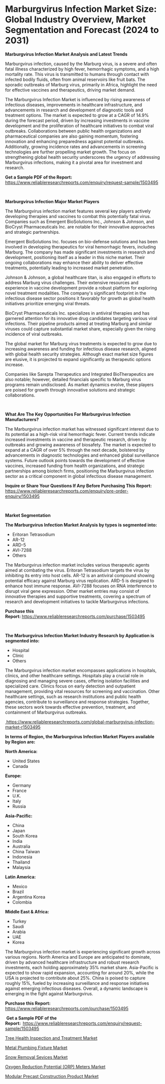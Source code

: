 <p><h1>Marburgvirus Infection Market Size: Global Industry Overview, Market Segmentation and Forecast (2024 to 2031)</h1></p><p><strong>Marburgvirus Infection Market Analysis and Latest Trends</strong></p>
<p><p>Marburgvirus infection, caused by the Marburg virus, is a severe and often fatal illness characterized by high fever, hemorrhagic symptoms, and a high mortality rate. This virus is transmitted to humans through contact with infected bodily fluids, often from animal reservoirs like fruit bats. The sporadic outbreaks of Marburg virus, primarily in Africa, highlight the need for effective vaccines and therapeutics, driving market demand.</p><p>The Marburgvirus Infection Market is influenced by rising awareness of infectious diseases, improvements in healthcare infrastructure, and advancements in research and development of diagnostic tools and treatment options. The market is expected to grow at a CAGR of 14.9% during the forecast period, driven by increasing investments in vaccine development and the proliferation of healthcare initiatives to combat viral outbreaks. Collaborations between public health organizations and pharmaceutical companies are also gaining momentum, fostering innovation and enhancing preparedness against potential outbreaks. Additionally, growing incidence rates and advancements in screening technologies are further propelling market growth. The focus on strengthening global health security underscores the urgency of addressing Marburgvirus infections, making it a pivotal area for investment and research.</p></p>
<p><strong>Get a Sample PDF of the Report:&nbsp;</strong> <a href="https://www.reliableresearchreports.com/enquiry/request-sample/1503495?utm_campaign=33&utm_medium=2&utm_source=Github&utm_content=ia&utm_term=08122024&utm_id=marburgvirus-infection">https://www.reliableresearchreports.com/enquiry/request-sample/1503495</a></p>
<p>&nbsp;</p>
<p><strong>Marburgvirus Infection Major Market Players</strong></p>
<p><p>The Marburgvirus infection market features several key players actively developing therapies and vaccines to combat this potentially fatal virus. Companies such as Emergent BioSolutions Inc., Johnson & Johnson, and BioCryst Pharmaceuticals Inc. are notable for their innovative approaches and strategic partnerships.</p><p>Emergent BioSolutions Inc. focuses on bio-defense solutions and has been involved in developing therapeutics for viral hemorrhagic fevers, including Marburg. The company has made significant investments in research and development, positioning itself as a leader in this niche market. Their ongoing collaborations may enhance their ability to deliver effective treatments, potentially leading to increased market penetration.</p><p>Johnson & Johnson, a global healthcare titan, is also engaged in efforts to address Marburg virus challenges. Their extensive resources and experience in vaccine development provide a robust platform for exploring novel treatment modalities. The company's significant footprint in the infectious disease sector positions it favorably for growth as global health initiatives prioritize emerging viral threats.</p><p>BioCryst Pharmaceuticals Inc. specializes in antiviral therapies and has garnered attention for its innovative drug candidates targeting various viral infections. Their pipeline products aimed at treating Marburg and similar viruses could capture substantial market share, especially given the rising incidence of viral outbreaks.</p><p>The global market for Marburg virus treatments is expected to grow due to increasing awareness and funding for infectious disease research, aligned with global health security strategies. Although exact market size figures are elusive, it is projected to expand significantly as therapeutic options increase.</p><p>Companies like Sarepta Therapeutics and Integrated BioTherapeutics are also notable; however, detailed financials specific to Marburg virus programs remain undisclosed. As market dynamics evolve, these players are poised for growth through innovative solutions and strategic collaborations.</p></p>
<p>&nbsp;</p>
<p><strong>What Are The Key Opportunities For Marburgvirus Infection Manufacturers?</strong></p>
<p><p>The Marburgvirus infection market has witnessed significant interest due to its potential as a high-risk viral hemorrhagic fever. Current trends indicate increased investments in vaccine and therapeutic research, driven by outbreaks and growing awareness of biosafety. The market is expected to expand at a CAGR of over 5% through the next decade, bolstered by advancements in diagnostic technologies and enhanced global surveillance systems. Future outlook points towards the development of effective vaccines, increased funding from health organizations, and strategic partnerships among biotech firms, positioning the Marburgvirus infection sector as a critical component in global infectious disease management.</p></p>
<p><strong>Inquire or Share Your Questions If Any Before Purchasing This Report:</strong> <a href="https://www.reliableresearchreports.com/enquiry/pre-order-enquiry/1503495?utm_campaign=33&utm_medium=2&utm_source=Github&utm_content=ia&utm_term=08122024&utm_id=marburgvirus-infection">https://www.reliableresearchreports.com/enquiry/pre-order-enquiry/1503495</a></p>
<p>&nbsp;</p>
<p><strong>Market Segmentation</strong></p>
<p><strong>The Marburgvirus Infection Market Analysis by types is segmented into:</strong></p>
<p><ul><li>Eritoran Tetrasodium</li><li>AR-12</li><li>ARD-5</li><li>AVI-7288</li><li>Others</li></ul></p>
<p><p>The Marburgvirus infection market includes various therapeutic agents aimed at combating the virus. Eritoran Tetrasodium targets the virus by inhibiting its entry into host cells. AR-12 is an antiviral compound showing potential efficacy against Marburg virus replication. ARD-5 is designed to enhance host immune response. AVI-7288 focuses on RNA interference to disrupt viral gene expression. Other market entries may consist of innovative therapies and supportive treatments, covering a spectrum of research and development initiatives to tackle Marburgvirus infections.</p></p>
<p><strong>Purchase this Report:&nbsp;</strong><a href="https://www.reliableresearchreports.com/purchase/1503495?utm_campaign=33&utm_medium=2&utm_source=Github&utm_content=ia&utm_term=08122024&utm_id=marburgvirus-infection">https://www.reliableresearchreports.com/purchase/1503495</a></p>
<p>&nbsp;</p>
<p><strong>The Marburgvirus Infection Market Industry Research by Application is segmented into:</strong></p>
<p><ul><li>Hospital</li><li>Clinic</li><li>Others</li></ul></p>
<p><p>The Marburgvirus infection market encompasses applications in hospitals, clinics, and other healthcare settings. Hospitals play a crucial role in diagnosing and managing severe cases, offering isolation facilities and specialized care. Clinics focus on early detection and outpatient management, providing vital resources for screening and vaccination. Other healthcare settings, such as research institutions and public health agencies, contribute to surveillance and response strategies. Together, these sectors work towards effective prevention, treatment, and containment of Marburgvirus outbreaks.</p></p>
<p><a href="https://www.reliableresearchreports.com/global-marburgvirus-infection-market-r1503495?utm_campaign=33&utm_medium=2&utm_source=Github&utm_content=ia&utm_term=08122024&utm_id=marburgvirus-infection">&nbsp;https://www.reliableresearchreports.com/global-marburgvirus-infection-market-r1503495</a></p>
<p><strong>In terms of Region, the Marburgvirus Infection Market Players available by Region are:</strong></p>
<p>
    <p> <strong> North America: </strong>
        <ul>
            <li>United States</li>
            <li>Canada</li>
        </ul>
        </p> 
    <p> <strong> Europe: </strong>
        <ul>
            <li>Germany</li>
            <li>France</li>
            <li>U.K.</li>
            <li>Italy</li>
            <li>Russia</li>
        </ul>
        </p> 
    <p> <strong> Asia-Pacific: </strong>
        <ul>
            <li>China</li>
            <li>Japan</li>
            <li>South Korea</li>
            <li>India</li>
            <li>Australia</li>
            <li>China Taiwan</li>
            <li>Indonesia</li>
            <li>Thailand</li>
            <li>Malaysia</li>
        </ul>
        </p> 
    <p> <strong> Latin America: </strong>
        <ul>
            <li>Mexico</li>
            <li>Brazil</li>
            <li>Argentina Korea</li>
            <li>Colombia</li>
        </ul>
        </p> 
    <p> <strong> Middle East & Africa: </strong>
        <ul>
            <li>Turkey</li>
            <li>Saudi</li>
            <li>Arabia</li>
            <li>UAE</li>
            <li>Korea</li>
        </ul>
    </p>
    </p>
<p><p>The Marburgvirus infection market is experiencing significant growth across various regions. North America and Europe are anticipated to dominate, driven by advanced healthcare infrastructure and robust research investments, each holding approximately 35% market share. Asia-Pacific is expected to show rapid expansion, accounting for around 20%, while the USA is projected to contribute about 25%. China is poised to capture roughly 15%, fueled by increasing surveillance and response initiatives against emerging infectious diseases. Overall, a dynamic landscape is emerging in the fight against Marburgvirus.</p></p>
<p><strong>Purchase this Report: </strong><a href="https://www.reliableresearchreports.com/purchase/1503495?utm_campaign=33&utm_medium=2&utm_source=Github&utm_content=ia&utm_term=08122024&utm_id=marburgvirus-infection">https://www.reliableresearchreports.com/purchase/1503495</a></p>
<p>&nbsp;<strong>Get a Sample PDF of the Report:&nbsp;&nbsp;</strong><a href="https://www.reliableresearchreports.com/enquiry/request-sample/1503495?utm_campaign=33&utm_medium=2&utm_source=Github&utm_content=ia&utm_term=08122024&utm_id=marburgvirus-infection">https://www.reliableresearchreports.com/enquiry/request-sample/1503495</a></p>
<p><strong></strong></p>
<p><p><a href="https://www.linkedin.com/pulse/disruption-innovation-tree-health-inspection-treatment-industry-l7t7c?utm_campaign=33&utm_medium=2&utm_source=Github&utm_content=ia&utm_term=08122024&utm_id=marburgvirus-infection">Tree Health Inspection and Treatment Market</a></p><p><a href="https://github.com/gerdabatiskzv9/Market-Research-Report-List-1/blob/main/metal-plumbing-fixture-market.md?utm_campaign=33&utm_medium=2&utm_source=Github&utm_content=ia&utm_term=08122024&utm_id=marburgvirus-infection">Metal Plumbing Fixture Market</a></p><p><a href="https://www.linkedin.com/pulse/the-hashub-gdiff?utm_campaign=33&utm_medium=2&utm_source=Github&utm_content=ia&utm_term=08122024&utm_id=marburgvirus-infection">Snow Removal Sevices Market</a></p><p><a href="https://www.linkedin.com/pulse/understanding-global-oxygen-reduction-potential-orp-7fjrc?utm_campaign=33&utm_medium=2&utm_source=Github&utm_content=ia&utm_term=08122024&utm_id=marburgvirus-infection">Oxygen Reduction Potential (ORP) Meters Market</a></p><p><a href="https://github.com/JakirUddin651/Market-Research-Report-List-1/blob/main/modular-precast-construction-product-market.md?utm_campaign=33&utm_medium=2&utm_source=Github&utm_content=ia&utm_term=08122024&utm_id=marburgvirus-infection">Modular Precast Construction Product Market</a></p></p>